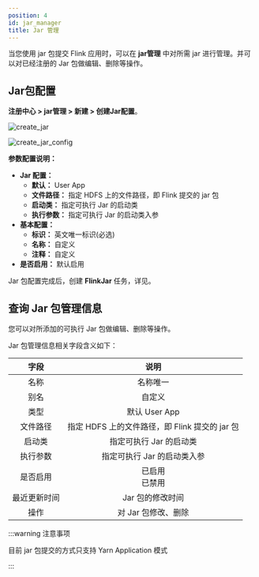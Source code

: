 ```yaml
---
position: 4
id: jar_manager
title: Jar 管理
---
```


当您使用 jar 包提交 Flink 应用时，可以在 **jar管理** 中对所需 jar 进行管理。并可以对已经注册的 Jar 包做编辑、删除等操作。

## Jar包配置

**注册中心 > jar管理 > 新建 > 创建Jar配置**。

![create_jar](http://www.aiwenmo.com/dinky/docs/zh-CN/administrator_guide/register_center/jar_manager/create_jar.png)

![create_jar_config](http://www.aiwenmo.com/dinky/docs/zh-CN/administrator_guide/register_center/jar_manager/create_jar_config.png)

**参数配置说明：**

- **Jar 配置：**
  - **默认：** User App
  - **文件路径：** 指定 HDFS 上的文件路径，即 Flink 提交的 jar 包
  - **启动类：** 指定可执行 Jar 的启动类
  - **执行参数：** 指定可执行 Jar 的启动类入参
- **基本配置：**
  - **标识：** 英文唯一标识(必选)
  - **名称：** 自定义
  - **注释：** 自定义
- **是否启用：** 默认启用

Jar 包配置完成后，创建 **FlinkJar** 任务，详见。

## 查询 Jar 包管理信息

您可以对所添加的可执行 Jar 包做编辑、删除等操作。

Jar 包管理信息相关字段含义如下：

|     字段     |                      说明                      |
| :----------: | :--------------------------------------------: |
|     名称     |                    名称唯一                    |
|     别名     |                     自定义                     |
|     类型     |                 默认 User App                  |
|   文件路径   | 指定 HDFS 上的文件路径，即 Flink 提交的 jar 包 |
|    启动类    |            指定可执行 Jar 的启动类             |
|   执行参数   |          指定可执行 Jar 的启动类入参           |
|   是否启用   |               已启用<br/> 已禁用               |
| 最近更新时间 |                Jar 包的修改时间                |
|     操作     |              对 Jar 包修改、删除               |

:::warning 注意事项

   目前 jar 包提交的方式只支持 Yarn Application 模式

:::